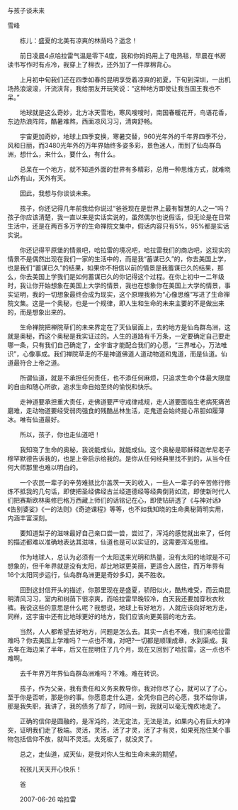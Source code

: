 与孩子谈未来

雪峰


　　栋儿：盛夏的北美有凉爽的林荫吗？遥念！

　　前日凌晨4点哈拉雷气温是零下4度，我和你妈妈用上了电热毯，早晨在书房读书写作时有点冷，我穿上了棉衣，还外加了一件厚棉背心。

　　上月初中旬我们还在四季如春的昆明享受着凉爽的初夏，下旬到深圳，一出机场热浪滚滚，汗流浃背，我给朋友开玩笑说：“这种地方即使让我当国王我也不呆。”

　　地球就是这么奇妙，北方冰天雪地，寒风嗖嗖时，南国春暖花开，鸟语花香，东边热浪阵阵，酷暑难熬，西面凉风习习，清爽舒畅。

　　宇宙更加奇妙，地球上四季变换，寒暑交替，960光年外的千年界四季不分，风和日丽，而3480光年外的万年界始终多姿多彩，景色迷人，而到了仙岛群岛洲，想什么，来什么，要什么，有什么。

　　总呆在一个地方，就不知道外面的世界有多精彩，总用一种思维方式，就难晓山外有山，天外有天。

　　因此，我想与你谈谈未来。

　　孩子，你还记得几年前我给你说过“爸爸现在是世界上最有智慧的人之一”吗？孩子你应该清楚，我一直以来是实话实说的，虽然偶尔也说假话，但无论是在日常生活中，还是在两百多万字的生命禅院文集中，假话内容只有5%，95%都是实话实说。

　　你还记得平原堡的情景吧，哈拉雷的境况吧，哈拉雷我们的商店吧，这现实的情景不是偶然出现在我们一家的生活中的，而是我“蓄谋已久”的，你去美国上学，也是我们“蓄谋已久”的结果，如果你不相信以前的情景是我蓄谋已久的结果，那么，你去美国上学我们是如何蓄谋已久的你记得这个过程。在你上初中一二年级时，我让你开始想象在美国上大学的情景，我也在想象你在美国上大学的情景，事实证明，我的一切想象最终会成为现实，这个原理我称为“心像思维”写进了生命禅院文集。这是一个奥秘，也是一个规律，即人生和生命的未来主要的不是做出来的，而是想象出来的。

　　生命禅院把禅院草们的未来界定在了天仙层面上，去的地方是仙岛群岛洲，这就是奥秘，而这个奥秘是我实证过的。人生的道路有千万条，一定要确定自己要走哪一条，只有我们自己确定了，全宇宙才能配合我们的心愿，“三界唯心，万法唯识”，心像事成。我们禅院草走的不是神道佛道人道动物道和鬼道，而是仙道。仙道最符合上帝之道。

　　所谓仙道，就是不承担任何责任，也不添任何麻烦，只追求生命个体最大限度的自由和随心所欲，追求生命自始至终的愉悦和快乐。

　　走神道要承担重大责任，走佛道要严守戒律戒规，走人道要面临生老病死痛苦磨难，走动物道要经受弱肉强食的残酷丛林生活，走鬼道会始终提心吊胆如履薄冰。唯有仙道最好。

　　所以，孩子，你也走仙道吧！

　　我知晓了生命的奥秘，我说能成仙，就能成仙。这个奥秘是耶稣释迦牟尼老子穆罕默德告诉我的，也是上帝启示给我的。是你从任何经典里找不到的，从当今任何大师那里也难以明白的。

　　一个农民一辈子的辛劳难抵比尔盖茨一天的收入，一些人一辈子的辛苦修行修炼不抵我的几句话，即使把圣经佛经古兰经道德经等经典倒背如流，即使新时代人们把赛斯欧林奥修巴格万西藏上师们的话铭记在心，即使钻研透了《与神对话》《告别婆娑》《一的法则》《奇迹课程》等等，也不如我知晓的生命奥秘简明实用，内涵丰富深刻。

　　要知道梨子的滋味最好自己亲口尝一尝，尝过了，浑沌的感觉就出来了，任何的描述都难以准确地表达其滋味，仙道也是可以实证的，这需要浑沌思维。

　　作为地球人，总认为必须有一个太阳送来光明和热量，没有太阳的地球是不可想象的，但千年界就是没有太阳，却比地球更美丽，更适合人居住，而万年界有16个太阳同步运行，仙岛群岛洲更是奇妙多幻，美不胜收。

　　回到这封信开头的描述，你那里现在是盛夏，骄阳似火，酷热难受，而云南昆明清风习习，室内和树荫下很凉爽，而哈拉雷早晚较冷，白天我还要加穿秋衣秋裤。我说这些的意思是什么呢？我想说，地球上有好地方，人就应该向好地方走，同样，这宇宙中还有比地球更好的地方，我们应该向更美丽的地方去。

　　当然，人人都希望去好地方，问题是怎么去。其实一点也不难，我们来哈拉雷难吗？你去美国上学难吗？一点也不难，对吧?一切都是顺理成章，水到渠成。我去年在海边呆了半年，后又在昆明住了几个月，现在又回到了哈拉雷，这一点也不难啊。

　　去千年界万年界仙岛群岛洲难吗？不难。难在转识。

　　孩子，作为父亲，我有责任和义务来教导你，我对你尽了心，就可以了了心，至于你是否听，那是你的事。你愿意走什么道，全凭你自己的心愿，我不给你讲，那是我失职，我讲了，我的债务了却了，时间一到，我就可以毫无愧疚地走了。

　　正确的信仰是圆融的，是浑沌的，法无定法，无法是法，如果内心有巨大的冲突，证明我们走了极端。灵活，灵活，活了才灵，活了才有灵，如果死抱住某个事物包括信仰不放，就叫不灵活。太死板了，就没灵了。

　　总之，走仙道，成天仙，是我对你人生和生命未来的期望。

　　祝孩儿天天开心快乐！

　　爸

　　2007-06-26 哈拉雷



